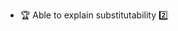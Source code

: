 * <span id="outcome-inheritance-substitutability-one">:trophy: Able to explain substitutability :two:</span>
